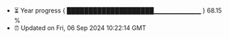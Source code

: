 - ⏳ Year progress { ████████████████████▁▁▁▁▁▁▁▁▁▁ } 68.15 %
- ⏰ Updated on Fri, 06 Sep 2024 10:22:14 GMT

